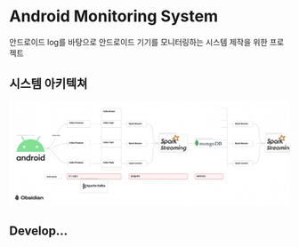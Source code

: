 # Android Monitoring System

안드로이드 log를 바탕으로 안드로이드 기기를 모니터링하는 시스템 제작을 위한 프로젝트

## 시스템 아키텍쳐

<img src="./docs/system Architecture.png"></img>

## Develop...